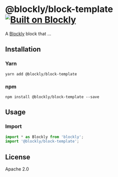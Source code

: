 # @blockly/block-template [![Built on Blockly](https://tinyurl.com/built-on-blockly)](https://github.com/google/blockly)

<!--
  - TODO: Add block description.
  -->
A [Blockly](https://www.npmjs.com/package/blockly) block that ...

## Installation

### Yarn
```
yarn add @blockly/block-template
```

### npm
```
npm install @blockly/block-template --save
```

## Usage

### Import
```js
import * as Blockly from 'blockly';
import '@blockly/block-template';

```

## License
Apache 2.0
